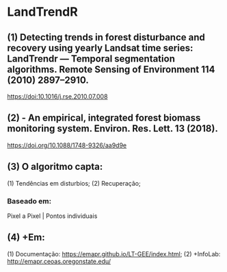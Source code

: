 # LandTrendR 
## (1) Detecting trends in forest disturbance and recovery using yearly Landsat time series: LandTrendr — Temporal segmentation algorithms. Remote Sensing of Environment 114 (2010) 2897–2910.
<https://doi:10.1016/j.rse.2010.07.008>

## (2)  - An empirical, integrated forest biomass monitoring system. Environ. Res. Lett. 13 (2018).
<https://doi.org/10.1088/1748-9326/aa9d9e>

## (3) O algoritmo capta:
(1) Tendências em disturbios;
(2) Recuperação;

### Baseado em:
Pixel a Pixel | Pontos individuais


## (4) +Em: 
(1) Documentação: <https://emapr.github.io/LT-GEE/index.html>;
(2) +InfoLab: <http://emapr.ceoas.oregonstate.edu/>
